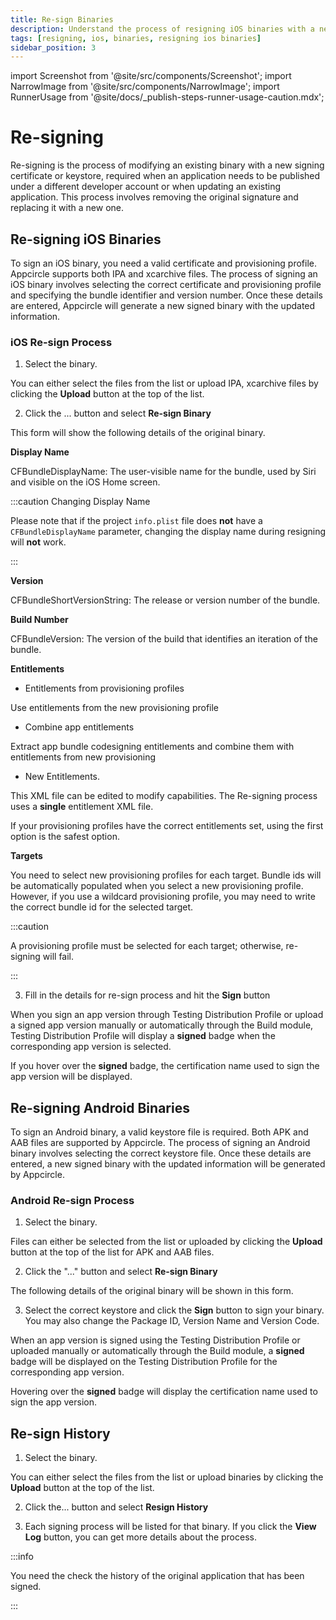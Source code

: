 ```yaml
---
title: Re-sign Binaries
description: Understand the process of resigning iOS binaries with a new certificate or keystore. Crucial for publishing under a different developer account.
tags: [resigning, ios, binaries, resigning ios binaries]
sidebar_position: 3
---
```


import Screenshot from '@site/src/components/Screenshot';
import NarrowImage from '@site/src/components/NarrowImage';
import RunnerUsage from '@site/docs/\_publish-steps-runner-usage-caution.mdx';

# Re-signing

Re-signing is the process of modifying an existing binary with a new signing certificate or keystore, required when an application needs to be published under a different developer account or when updating an existing application. This process involves removing the original signature and replacing it with a new one.

<RunnerUsage />

## Re-signing iOS Binaries

To sign an iOS binary, you need a valid certificate and provisioning profile. Appcircle supports both IPA and xcarchive files. The process of signing an iOS binary involves selecting the correct certificate and provisioning profile and specifying the bundle identifier and version number. Once these details are entered, Appcircle will generate a new signed binary with the updated information.

### iOS Re-sign Process

1. Select the binary.

You can either select the files from the list or upload IPA, xcarchive files by clicking the **Upload** button at the top of the list.

<Screenshot url='https://cdn.appcircle.io/docs/assets/BE6154-ss2.png' />

2. Click the ... button and select **Re-sign Binary**

<Screenshot url='https://cdn.appcircle.io/docs/assets/BE6154-ss5.png' />

This form will show the following details of the original binary.

**Display Name**

CFBundleDisplayName: The user-visible name for the bundle, used by Siri and visible on the iOS Home screen.

:::caution Changing Display Name

Please note that if the project `info.plist` file does **not** have a `CFBundleDisplayName` parameter, changing the display name during resigning will **not** work.

:::

**Version**

CFBundleShortVersionString: The release or version number of the bundle.

**Build Number**

CFBundleVersion: The version of the build that identifies an iteration of the bundle.

**Entitlements**

- Entitlements from provisioning profiles

Use entitlements from the new provisioning profile

- Combine app entitlements

Extract app bundle codesigning entitlements and combine them with entitlements from new provisioning

- New Entitlements.

This XML file can be edited to modify capabilities. The Re-signing process uses a **single** entitlement XML file.

If your provisioning profiles have the correct entitlements set, using the first option is the safest option.

**Targets**

You need to select new provisioning profiles for each target. Bundle ids will be automatically populated when you select a new provisioning profile. However, if you use a wildcard provisioning profile, you may need to write the correct bundle id for the selected target.

:::caution

A provisioning profile must be selected for each target; otherwise, re-signing will fail.

:::

3. Fill in the details for re-sign process and hit the **Sign** button

<Screenshot url='https://cdn.appcircle.io/docs/assets/BE6154-ss6.png' />

When you sign an app version through Testing Distribution Profile or upload a signed app version manually or automatically through the Build module, Testing Distribution Profile will display a **signed** badge when the corresponding app version is selected.

<Screenshot url='https://cdn.appcircle.io/docs/assets/BE6154-ss3.png' />

If you hover over the **signed** badge, the certification name used to sign the app version will be displayed.

<Screenshot url='https://cdn.appcircle.io/docs/assets/BE6154-ss4.png' />

## Re-signing Android Binaries

To sign an Android binary, a valid keystore file is required. Both APK and AAB files are supported by Appcircle. The process of signing an Android binary involves selecting the correct keystore file. Once these details are entered, a new signed binary with the updated information will be generated by Appcircle.

### Android Re-sign Process

1. Select the binary.

Files can either be selected from the list or uploaded by clicking the **Upload** button at the top of the list for APK and AAB files.

<Screenshot url='https://cdn.appcircle.io/docs/assets/BE6154-and4.png' />

2. Click the "..." button and select **Re-sign Binary**

<Screenshot url='https://cdn.appcircle.io/docs/assets/BE6154-and2.png' />

The following details of the original binary will be shown in this form.

3. Select the correct keystore and click the **Sign** button to sign your binary. You may also change the Package ID, Version Name and Version Code.

<Screenshot url='https://cdn.appcircle.io/docs/assets/BE6154-and3.png' />

When an app version is signed using the Testing Distribution Profile or uploaded manually or automatically through the Build module, a **signed** badge will be displayed on the Testing Distribution Profile for the corresponding app version.

<Screenshot url='https://cdn.appcircle.io/docs/assets/BE6154-and6.png' />

Hovering over the **signed** badge will display the certification name used to sign the app version.

<Screenshot url='https://cdn.appcircle.io/docs/assets/BE6154-and1.png' />

## Re-sign History

1. Select the binary.

You can either select the files from the list or upload binaries by clicking the **Upload** button at the top of the list.

<Screenshot url='https://cdn.appcircle.io/docs/assets/BE6154-ss2.png' />

2. Click the... button and select **Resign History**

<Screenshot url='https://cdn.appcircle.io/docs/assets/BE6154-ss8.png' />

3. Each signing process will be listed for that binary. If you click the **View Log** button, you can get more details about the process.

<Screenshot url='https://cdn.appcircle.io/docs/assets/BE6154-ss7.png' />

:::info

You need the check the history of the original application that has been signed.

:::